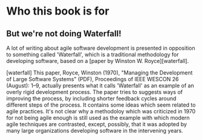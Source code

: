 # Who this book is for

## But we're not doing Waterfall!
A lot of writing about agile software development is presented in opposition to something called 'Waterfall', which is 
a traditional methodology for developing software, based on a [paper by Winston W. Royce][waterfall].

[waterfall] This paper, Royce, Winston (1970), "Managing the Development of Large Software Systems" (PDF), Proceedings of IEEE WESCON 26 (August): 1–9, actually presents what it calls 'Waterfall' as an example of an overly rigid development process. The paper tries to suggests ways of improving the process, by including shorter feedback cycles around different steps of the process. It contains some ideas which seem related to agile practices. It's not clear why a methodoloy which was criticized in 1970 for not being agile enough is still used as the example with which modern agile techniques are contrasted, except, possibly, that it was adopted by many large organizations developing software in the intervening years.
